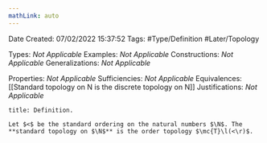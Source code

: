 ```yaml
---
mathLink: auto
---
```


<div class="topSpace"></div>

Date Created: 07/02/2022 15:37:52
Tags: #Type/Definition #Later/Topology

Types: <i>Not Applicable</i>
Examples: <i>Not Applicable</i>
Constructions: <i>Not Applicable</i>
Generalizations: <i>Not Applicable</i>

Properties: <i>Not Applicable</i>
Sufficiencies: <i>Not Applicable</i>
Equivalences: [[Standard topology on N is the discrete topology on N]]
Justifications: <i>Not Applicable</i>

``` ad-Definition
title: Definition.

Let $<$ be the standard ordering on the natural numbers $\N$. The **standard topology on $\N$** is the order topology $\mc{T}\l(<\r)$.

```
